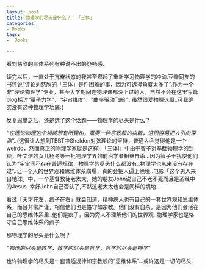 ```yaml
---
layout: post
title: 物理学的尽头是什么？——「三体」
categories:
- Books
tags:
-  Books

---
```

看刘慈欣的三体系列有种说不出的舒畅感.   

读完以后，一直处于亢奋状态的我甚至燃起了重新学习物理学的冲动.豆瓣网友的书评说“评论刘慈欣的「三体」是件困难的事，因为可选择角度太多了”.作为一个非“理论物理学”专业，甚至大学期间连物理课都没上过的人，自然不会在这里写篇blog探讨“量子力学”、“宇宙维度”、“曲率驱动飞船”...虽然很爱物理这厮..可我确实没有这种物理学功底:(   

反复思量之后，还是选了这个话题——物理学的尽头是什么？

*“在理论物理这个领域想有所建树，需要一种宗教般的执着，这很容易把人引向深渊”..*(这很让人想到TBBT中Sheldon对弦理论的坚持，普通人会觉得他是一个weirdo，然而真正的物理学家就是这样).「三体I」中由于智子对基础物理学的封锁，叶文洁的女儿杨冬等一批物理学界的前沿学者相继自杀...因为智子干扰使他们认为“宇宙间不存在普适规律，物理学的尽头什么都没有..物理学也从来没有存在过”..让一个人的世界观和思维体系崩塌，真的会把人逼上绝境..电影「这个男人来自地球」中，一个基督教徒老太太，她的朋友John说自己不老不死而且是圣经中的Jesus..幸好John自己否认了,不然这老太太也会是同样的境地...    

看过「天才在左，疯子在右」就会知道，精神病人也有自己的一套世界观和思维体系，而且非常严谨，相信他们也是恪守如宗教。他们没有自杀，是因为他们会活在自己的思维体系里..他们是疯子，因为旁人不理解他们的世界观..物理学家也是恪守自己思维体系的疯子..



那物理学的尽头是什么呢？

*“物理的尽头是数学，数学的尽头是哲学，哲学的尽头是神学”*

也许物理学的尽头是一套普适规律如宗教般的“思维体系”...或许这是一切的尽头.


